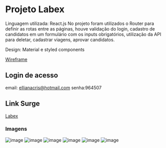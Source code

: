 # Projeto Labex 

Linguagem utilizada: React.js
No projeto foram utilizados o Router para definir as rotas entre as páginas, 
houve validação do login, cadastro de candidatos em um formulário com os inputs obrigatórios, utilização da API para deletar,
cadastrar viagens, aprovar candidatos. 

Design: Material e styled components 

[Wireframe](https://viewer.diagrams.net/?tags=%7B%7D&highlight=0000ff&edit=_blank&layers=1&nav=1#R3V1de6LIEv4t58LL5KFpPi%2BJkIz7GM1RJ2fm3DFKDLsqLpJJsr9%2BG%2FlQuhrFkQZ69nk2Aw1o83Z11dtV1WUP99cfD6G7fX0MFt6qJ0uLjx62ezL5z9TIP3HLZ9KiGWnDMvQXSRM6NEz9f7y0UUpb3%2FyFtyvcGAXBKvK3xcZ5sNl486jQ5oZh8F687SVYFb916y490DCduyvY%2Bj9%2FEb0mrYasH9q%2FeP7yNftmpJnJlbWb3Zy%2Bye7VXQTvR03Y6eF%2BGARRcrT%2B6HurGLwMl%2BS5%2B5KrecdCbxNVeWAyWD%2B9%2FX%2B5%2BGv8PXqYqD9mI9u%2BSQfjp7t6S1847Wz0mSHw%2FupH3nTrzuPzdzLKPXz3Gq1X5AyRQ3e3TXB%2F8T888lV3uygM%2FvL6wSoI9x%2BAdcfSHIlcSb%2FLCyPvo%2FQlUA4NkSkvWHtR%2BEluSR%2B4yeFM5Ukx0%2FP3w%2BhgI217PRqZvNFNJWKZf%2FgBNHKQ4nYBhkg5D2IYvG0WMTx2DMQZSF%2F81eoIP1nR7%2B7vu4uswg1YwYQTMRBTEAsxxAsyGUA2HD%2BMScvQunO%2BAfjIJxJF6v2KSP54eeGNJ8ZqQSI1CC%2BSGfAiiRu8UAK9BbEX6WkQRq%2FBMti4K%2BfQelec%2B4d7hkGwTeH904uiz9T4uW9RUASfwBV%2Bfoufv1Wz0%2B%2Fpx%2B1P7I%2FC2Wd6lvQ17uDpASDvE7yFc%2B%2FEi%2BPU9Lrh0ovO6kI4oqG3ciP%2FZ7EjrOFJH30KfNLFg3LSKd2kUyOcdCx9ihrkvBu%2FPu4YTKvngfXgjKYnFD06P6vKZ09OFlA9U0lWilNJxnAumSyryWsmaUYbM6nGGcFH0A1cFHSVVmWcBR1SGWviWKTFsh9FkXVFKWLYuqwj0YgM4IKm1D7LVkuoza9SmnIEy%2Fg3D2RZLFtrkmTLcMoPRtP%2BxHl2JjdT58Skr7CSqWM2Fw2XqjBIoNQoYKboZOBGlopCqDGmN1IZoNK0qzZQFSiFw8F0Flsem8igxBnhWkBFlOlmSCpmTW2VF6jZB4vLsUw25FeSLEStJkx6OV5CsqwwdD%2BPbtvGN%2BzKv4fW9SqiPHRn7jfP3F%2F2HgeZSXpcL0OE6i%2B1F9bV5qIVx5d23iA3a2DUCnTxIli7wXQqc0h%2BwJZ5x5qgkIm%2FrClgG6WQKnSPONP%2BePglNt9fH63Mfp9aQV4lxnWgimhUWXqAxYlkbrCWMvNE00pP1uQChDtHkEy1IkHitjBX4ZpyNH680og1K6ZIkluXUxhEHNiWLRiMDGFsGEYdwDhzvs3G2RKob41sguvsazzpRUJWV6shy2%2BaGwDZp8n4fjCdWtD4dxlKhFoXUsj%2Bj0393ij1%2Brhn2KfW6h1EluVWahRZDbL%2B5%2FFwZk14mfTavUo5XjmoWS7MGWJ6agV%2FHaYaAE8sB4iWrljOxl01lT02l3lKLnVwGPSAGw04IDJMjlXQiLBfkSZK1%2BYJ5MHWduXP3ViVW%2Fr%2BLw5iod789N2F24vz7dYx2G9zb7cL%2FsNL19ceBi8KrGEwtD4ro0TjpvUh6RuOHwajnqy56ximzY%2FdNn%2F3OuOFdbokNDpqzeApCtuHxgvYzDUqtq9HN%2FRbKv7FEFlThchmpLt%2BYCFPcR6twZCX9q0DRSqGqDMSAmSWeHJbkejQhk2d0ZdTC7vOgai3DiL0j9XCmI9tDl9IKcJsMNQmM8mCG6KQBzij2UQcRA29a4g2kWDP05SbGHpvmjblkCOdkMdfCjN2AT5e6EHn13VEqJVU8Cq4Nhrz0qEj7MkajBzCg%2BJcycFoMCWKczZ4PuVhbNuma5QBMg2IKjsiw4tdGqJ7wWhIkcQgm8x8An7ppxgB9MRygxkp0zu%2F%2FQAZ7NHh7AeDMY%2FTmTumpl75AMINuNoMyLD7k72njXdCXt3TUtc7Ny0NdkLz15komBpm5zBFGFJDwVSdXlXVSbW4%2FIGmUWmnvkKn9NeUHalRScgoE5UyHQgeUJoINxhw9cE31aZ21YdoHyKSGE7EnNM1Qp8NuCoRHlWU7QxoD9WSrQlCo9q6rGZmrm5Um%2FMzQlRZe%2BIaRlX%2B%2FWRVbl1Wc7olLAEyq241N1tZ6iEJ0aw36QhfFmLCFGswzkTAt%2FHh23ple%2FE8%2BKw6XbLKNriemWGC5TAjl5pZuIGXW8msUKKlu%2FAhRb6FjrlmAYSLVZEANNsHsEIgqLsAyoz0SBZ83LIjzQoxoA7BR%2FOCivqPH3xwuTXz4gSuefye%2F8QJXX%2BTC7K08Hben%2B7%2BYOURExx3Jn7Od5f7%2B3v4vidrK9Lfux%2FkoraMj6b%2BGuYrSYymvruZE%2BscgqHraLqYSXkcTFaWMGsg1ZwacmB4FVRxp0PKCDMKOTUcU0ZSBX18mVRmsiedFNEGY8%2BX4MwNZmZ%2Bo2hpeJpSAdlGw8%2BEUgNgbWfanwz2uy90a79tSIidlzptLRXGVixZYqyiuVWjIOMLJbTJOm%2B94ypvt3Je9a2k0Jv34Uffjo6%2FHx0fHolPsid2xLZHVlwflTRsgo1X7yIeSSnhOB%2FGwLUU0ro4%2BEDHU5UzwQedpsQXP4DT3Shc%2FQQIQUdBtnFwPCXtT87IdkYzZwppXH4fvGQ9TcbP%2B7hvQgArcD3OTRMn7VLcnw7rNuAjVJnJx%2Fn6tJFdB4hRslas1FnNoGDVGOnIje6hSVNPBKryRjgwnVTXPi9HkNdcN7850sJrAOSFX2Z1xCbceT7UKWSbJdzZS5TlQnW59AahY0V1aTICVc2W3kDZvBan9sYhFN2d2htIPl17J2Z8Q2vkzLpcM4IBbOvVOBCjLibhxjGqN%2BQD0%2F9FgpS117VhSKHnkvZZCARo%2B8U4kAydmHZcHmYP5%2F4vFgzT1stwIJmR7yfUDgSEVJhEVbHKML%2FVkdyleu%2Fn%2FVdZKl8F%2F5VUeYA4Z6Zg2pFKleNgPNFKAY8cXEilxXA%2BoHzHfXfmVyaGx2orC9q6C3%2Fuk3kjcOEOItwdDMXiM87WxG1qj7tcC4vhomSVA2%2FcRYkZ%2FNub%2B7tDMZrQW%2FoEGg5i3ZgmAYk2WEW3MkxVaj7JADozbSdn6jm1LIYYpf9%2BjQsV%2FrG%2FTF5cuh8PyN9Yt9tdLm0Bg0GH1N72HCS4QsrT7xWU9DYLjiFJVPk3rKRaMosZEcHyYFD2KclrgL1VcMcpvfcO68otpov%2B1LRTS8%2FIe97tM8QSxD4vfkDRzuwFA1NWa4K54pINNuJshKWLz7X%2F0x%2F5ml9gUMEPqlR1tnFElVFJQTBUaVHtAKjy7waqzvpRzYZBZSQjiAaq2T1UobNdLD8mANVgLPlrcrKQ08MPcSds4fBz5tj5Fw%3D%3D)


## Login de acesso
email: ellianacris@hotmail.com
senha:964507
## Link Surge
[Labex](https://understood-box.surge.sh/)

### Imagens
![image](https://user-images.githubusercontent.com/89935565/144922857-6174e441-f7bb-4d8c-8c0c-86261138ad74.png)
![image](https://user-images.githubusercontent.com/89935565/145616097-4cc895ca-f389-4e85-9c72-e0b0ff163640.png)
![image](https://user-images.githubusercontent.com/89935565/145616143-b17238ac-09f3-4fd8-aaa9-74e833ef9b04.png)
![image](https://user-images.githubusercontent.com/89935565/145616180-f14475bf-1088-471e-9552-169a244c9496.png)
![image](https://user-images.githubusercontent.com/89935565/145616243-42c6e88b-aeba-4426-b5a8-1c46710b0641.png)
![image](https://user-images.githubusercontent.com/89935565/145616264-095200cf-594f-404a-8568-fef5b8c9a423.png)